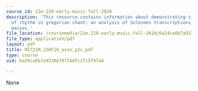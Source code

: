 ```yaml
---
course_id: 21m-220-early-music-fall-2010
description: 'This resource contains information about demonstrating significance
  of rhythm in gregorian chant: an analysis of Solesmes transcriptions of the Christmas
  masses.'
file_location: /coursemedia/21m-220-early-music-fall-2010/6a24ca6b7a9236e707240fc2fc5f97a8_MIT21M_220F10_assn_p2c.pdf
file_type: application/pdf
layout: pdf
title: MIT21M_220F10_assn_p2c.pdf
type: course
uid: 6a24ca6b7a9236e707240fc2fc5f97a8

---
```

None